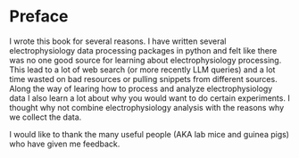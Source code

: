 # Preface

I wrote this book for several reasons. I have written several electrophysiology data processing packages in python and felt like there was no one good source for learning about electrophysiology processing. This lead to a lot of web search (or more recently LLM queries) and a lot time wasted on bad resources or pulling snippets from different sources. Along the way of learing how to process and analyze electrophysiology data I also learn a lot about why you would want to do certain experiments. I thought why not combine electrophysiology analysis with the reasons why we collect the data.

I would like to thank the many useful people (AKA lab mice and guinea pigs) who have given me feedback.  